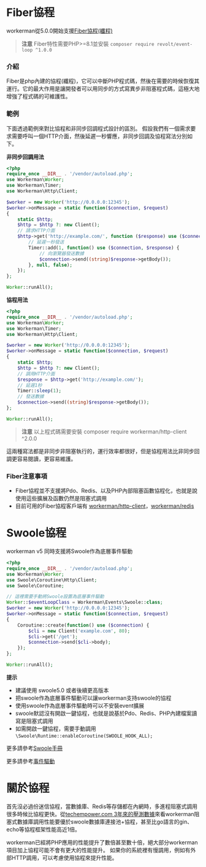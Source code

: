 # Fiber協程
workerman從5.0.0開始支援[Fiber協程(纖程)](https://www.php.net/manual/zh/language.fibers.php)

> **注意**
> Fiber特性需要PHP>=8.1並安裝 `composer require revolt/event-loop ^1.0.0`

### 介紹

Fiber是php內建的協程(纖程)，它可以中斷PHP程式碼，然後在需要的時候恢復其運行。它的最大作用是讓開發者可以用同步的方式寫異步非阻塞程式碼，這極大地增強了程式碼的可維護性。

### 範例
下面透過範例來對比協程和非同步回調程式設計的區別。
假設我們有一個需求要求需要呼叫一個HTTP介面，然後延遲一秒響應，非同步回調及協程寫法分別如下。

**非同步回調用法**
```php
<?php
require_once __DIR__ . '/vendor/autoload.php';
use Workerman\Worker;
use Workerman\Timer;
use Workerman\Http\Client;

$worker = new Worker('http://0.0.0.0:12345');
$worker->onMessage = static function($connection, $request)
{
    static $http;
    $http = $http ?: new Client();
    // 請求HTTP介面
    $http->get('http://example.com/', function ($response) use ($connection) {
        // 延遲一秒發送
        Timer::add(1, function() use ($connection, $response) {
            // 向瀏覽器發送數據
            $connection->send((string)$response->getBody());
        }, null, false);
    });
};

Worker::runAll();
```

**協程用法**
```php
<?php
require_once __DIR__ . '/vendor/autoload.php';
use Workerman\Worker;
use Workerman\Timer;
use Workerman\Http\Client;

$worker = new Worker('http://0.0.0.0:12345');
$worker->onMessage = static function($connection, $request)
{
    static $http;
    $http = $http ?: new Client();
    // 調用HTTP介面
    $response = $http->get('http://example.com/');
    // 延遲1秒
    Timer::sleep(1);
    // 發送數據
    $connection->send((string)$response->getBody());
};

Worker::runAll();
```

> **注意**
> 以上程式碼需要安裝 composer require workerman/http-client ^2.0.0

這兩種寫法都是非同步非阻塞執行的，運行效率都很好，但是協程用法比非同步回調更容易閱讀，更容易維護。

### Fiber注意事項
* Fiber協程並不支援將Pdo、Redis、以及PHP內部阻塞函數協程化，也就是說使用這些擴展及函數仍然是阻塞式調用
* 目前可用的Fiber協程客戶端有 [workerman/http-client](../components/workerman-http-client.md)，[workerman/redis](../components/workerman-redis.md)

# Swoole協程
workerman v5 同時支援將Swoole作為底層事件驅動

```php
<?php
require_once __DIR__ . '/vendor/autoload.php';
use Workerman\Worker;
use Swoole\Coroutine\Http\Client;
use Swoole\Coroutine;

// 這裡需要手動將Swoole設置為底層事件驅動
Worker::$eventLoopClass = Workerman\Events\Swoole::class;
$worker = new Worker('http://0.0.0.0:12345');
$worker->onMessage = static function($connection, $request)
{
    Coroutine::create(function() use ($connection) {
        $cli = new Client('example.com', 80);
        $cli->get('/get');
        $connection->send($cli->body);
    });
};

Worker::runAll();
```

**提示**
* 建議使用 swoole5.0 或者後續更高版本
* 把swoole作為底層事件驅動可以讓workerman支持swoole的協程
* 使用swoole作為底層事件驅動時可以不安裝event擴展
* swoole默認沒有開啟一鍵協程，也就是說基於Pdo、Redis、PHP內建檔案讀寫是阻塞式調用
* 如需開啟一鍵協程，需要手動調用 `\Swoole\Runtime::enableCoroutine(SWOOLE_HOOK_ALL);`

更多請參考[Swoole手冊](https://wiki.swoole.com/)

更多請參考[事件驅動](appendices/event.md)

# 關於協程
首先沒必過份迷信協程，當數據庫、Redis等存儲都在內網時，多進程阻塞式調用很多時候比協程更快。從[techempower.com 3年來的壓測數據](https://www.techempower.com/benchmarks/#section=data-r21&l=zik073-6bj&test=db)來看workerman阻塞式數據庫調用性能要優於swoole數據庫連接池+協程，甚至比go語言的gin、echo等協程框架性能高近1倍。

workerman已經將PHP應用的性能提升了數倍甚至數十倍，絕大部分workerman項目加上協程可能不會有更大的性能提升。
如果你的系統裡有慢調用，例如有外部HTTP調用，可以考慮使用協程來提升性能。
